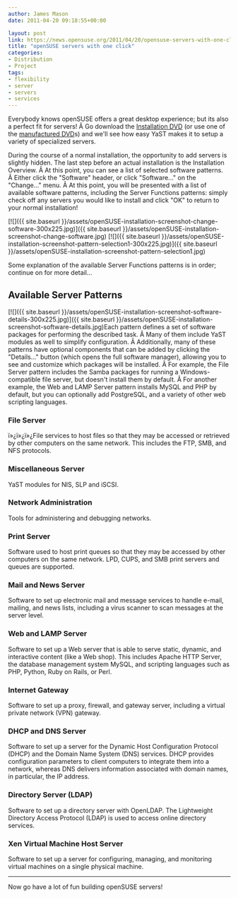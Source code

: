 ```yaml
---
author: James Mason
date: 2011-04-20 09:18:55+00:00

layout: post
link: https://news.opensuse.org/2011/04/20/opensuse-servers-with-one-click/
title: "openSUSE servers with one click"
categories:
- Distribution
- Project
tags:
- flexibility
- server
- servers
- services
---
```

Everybody knows openSUSE offers a great desktop experience; but its also a perfect fit for servers! Â Go download the [Installation DVD](http://software.opensuse.org/114/en) (or use one of the [manufactured DVD](http://en.opensuse.org/Buy_openSUSE)s) and we'll see how easy YaST makes it to setup a variety of specialized servers.

During the course of a normal installation, the opportunity to add servers is slightly hidden. The last step before an actual installation is the Installation Overview. Â At this point, you can see a list of selected software patterns. Â Either click the "Software" header, or click "Software..." on the "Change..." menu. Â At this point, you will be presented with a list of available software patterns, including the Server Functions patterns: simply check off any servers you would like to install and click "OK" to return to your normal installation!


[![]({{ site.baseurl }}/assets/openSUSE-installation-screenshot-change-software-300x225.jpg)]({{ site.baseurl }}/assets/openSUSE-installation-screenshot-change-software.jpg) [![]({{ site.baseurl }}/assets/openSUSE-installation-screenshot-pattern-selection1-300x225.jpg)]({{ site.baseurl }}/assets/openSUSE-installation-screenshot-pattern-selection1.jpg)


Some explanation of the available Server Functions patterns is in order; continue on for more detail...


## <!-- more -->Available Server Patterns


[![]({{ site.baseurl }}/assets/openSUSE-installation-screenshot-software-details-300x225.jpg)]({{ site.baseurl }}/assets/openSUSE-installation-screenshot-software-details.jpg)Each pattern defines a set of software packages for performing the described task. Â Many of them include YaST modules as well to simplify configuration. Â Additionally, many of these patterns have optional components that can be added by clicking the "Details..." button (which opens the full software manager), allowing you to see and customize which packages will be installed. Â For example, the File Server pattern includes the Samba packages for running a Windows-compatible file server, but doesn't install them by default. Â For another example, the Web and LAMP Server pattern installs MySQL and PHP by default, but you can optionally add PostgreSQL, and a variety of other web scripting languages.


### File Server




ï»¿ï»¿ï»¿File services to host files so that they may be accessed or retrieved by other computers on the same network. This includes the FTP, SMB, and NFS protocols.








### Miscellaneous Server


YaST modules for NIS, SLP and iSCSI.






### Network Administration




Tools for administering and debugging networks.





### Print Server


Software used to host print queues so that they may be accessed by other computers on the same network. LPD, CUPS, and SMB print servers and queues are supported.


### Mail and News Server




Software to set up electronic mail and message services to handle e-mail, mailing, and news lists, including a virus scanner to scan messages at the server level.








### Web and LAMP Server




Software to set up a Web server that is able to serve static, dynamic, and interactive content (like a Web shop). This includes Apache HTTP Server, the database management system MySQL, and scripting languages such as PHP, Python, Ruby on Rails, or Perl.








### Internet Gateway




Software to set up a proxy, firewall, and gateway server, including a virtual private network (VPN) gateway.








### DHCP and DNS Server




Software to set up a server for the Dynamic Host Configuration Protocol (DHCP) and the Domain Name System (DNS) services. DHCP provides configuration parameters to client computers to integrate them into a network, whereas DNS delivers information associated with domain names, in particular, the IP address.








### Directory Server (LDAP)




Software to set up a directory server with OpenLDAP. The Lightweight Directory Access Protocol (LDAP) is used to access online directory services.








### Xen Virtual Machine Host Server




Software to set up a server for configuring, managing, and monitoring virtual machines on a single physical machine.





* * *




Now go have a lot of fun building openSUSE servers!

		
